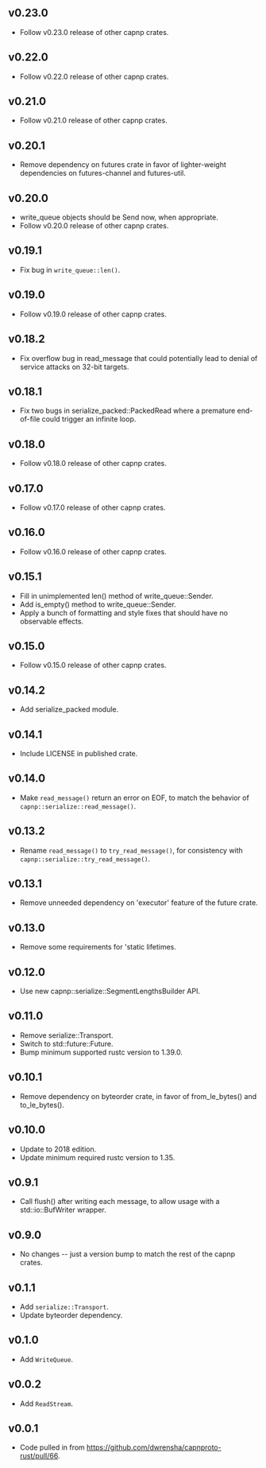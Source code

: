 ## v0.23.0
- Follow v0.23.0 release of other capnp crates.

## v0.22.0
- Follow v0.22.0 release of other capnp crates.

## v0.21.0
- Follow v0.21.0 release of other capnp crates.

## v0.20.1
- Remove dependency on futures crate in favor of lighter-weight dependencies
  on futures-channel and futures-util.

## v0.20.0
- write_queue objects should be Send now, when appropriate.
- Follow v0.20.0 release of other capnp crates.

## v0.19.1
- Fix bug in `write_queue::len()`.

## v0.19.0
- Follow v0.19.0 release of other capnp crates.

## v0.18.2
- Fix overflow bug in read_message that could potentially lead to denial of service
  attacks on 32-bit targets.

## v0.18.1
- Fix two bugs in serialize_packed::PackedRead where a premature end-of-file
  could trigger an infinite loop.

## v0.18.0
- Follow v0.18.0 release of other capnp crates.

## v0.17.0
- Follow v0.17.0 release of other capnp crates.

## v0.16.0
- Follow v0.16.0 release of other capnp crates.

## v0.15.1
- Fill in unimplemented len() method of write_queue::Sender.
- Add is_empty() method to write_queue::Sender.
- Apply a bunch of formatting and style fixes that should have no observable effects.

## v0.15.0
- Follow v0.15.0 release of other capnp crates.

## v0.14.2
- Add serialize_packed module.

## v0.14.1
- Include LICENSE in published crate.

## v0.14.0
- Make `read_message()` return an error on EOF, to match the behavior of `capnp::serialize::read_message()`.

## v0.13.2
- Rename `read_message()` to `try_read_message()`, for consistency with `capnp::serialize::try_read_message()`.

## v0.13.1
- Remove unneeded dependency on 'executor' feature of the future crate.

## v0.13.0
- Remove some requirements for 'static lifetimes.

## v0.12.0
- Use new capnp::serialize::SegmentLengthsBuilder API.

## v0.11.0
- Remove serialize::Transport.
- Switch to std::future::Future.
- Bump minimum supported rustc version to 1.39.0.

## v0.10.1
- Remove dependency on byteorder crate, in favor of from_le_bytes() and to_le_bytes().

## v0.10.0
- Update to 2018 edition.
- Update minimum required rustc version to 1.35.

## v0.9.1
- Call flush() after writing each message, to allow usage with a std::io::BufWriter wrapper.

## v0.9.0
- No changes -- just a version bump to match the rest of the capnp crates.

## v0.1.1
- Add `serialize::Transport`.
- Update byteorder dependency.

## v0.1.0
- Add `WriteQueue`.

## v0.0.2
- Add `ReadStream`.

## v0.0.1
- Code pulled in from https://github.com/dwrensha/capnproto-rust/pull/66.
